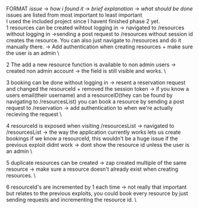 FORMAT *issue* -> *how i found it* -> *brief explanation* -> *what should be done* \
issues are listed from most important to least important \
I used the included project since I havent finished phase 2 yet. \
1 resources can be created wihtout logging in -> navigated to /resources without logging in ->sending a post request to /resources without session id creates the resource. You can also just navigate to /resources and do it manually there. -> Add authentication when creating resources + make sure the user is an admin \ 

2 The add a new resource function is available to non admin users -> created non admin account -> the field is still visible and works. \

3 booking can be done without logging in -> resent a reservation request and changed the resourceId + removed the session token -> if you know a users email(their username) and a resourceID(they can be found by navigating to /resourcesList) you can book a resource by sending a post request to /reservation  -> add authentication to when we're actually recieving the request \

4 resourceId is exposed when visiting /resourcesList -> navigated to /resourcesList -> the way the application currently works lets us create bookings if we know a resourceId, this wouldn't be a huge issue if the previous exploit didnt work -> dont show the resource id unless the user is an admin \

5 duplicate resources can be created -> zap created multiple of the same resource -> make sure a resource doesn't already exist when creating resources.  \

6 resourceId's are incremented by 1 each time -> not really that important but relates to the previous exploits, you could book every resource by just sending requests and incrementing the resource id. \
